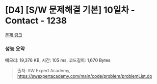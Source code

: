 # [D4] [S/W 문제해결 기본] 10일차 - Contact - 1238 

[문제 링크](https://swexpertacademy.com/main/code/problem/problemDetail.do?contestProbId=AV15B1cKAKwCFAYD) 

### 성능 요약

메모리: 19,376 KB, 시간: 105 ms, 코드길이: 1,670 Bytes



> 출처: SW Expert Academy, https://swexpertacademy.com/main/code/problem/problemList.do